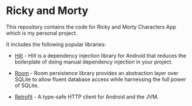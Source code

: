 # Ricky and Morty
This repository contains the code for Ricky and Morty Characters App which is my personal project.

It includes the following popular libraries:

- [Hilt](https://dagger.dev/hilt) - Hilt is a dependency injection library for Android that reduces the boilerplate of doing manual dependency injection in your project.

- [Room](https://developer.android.com/training/data-storage/room) - Room persistence library provides an abstraction layer over SQLite to allow fluent database access while harnessing the full power of SQLite.

- [Retrofit](https://github.com/square/retrofit) - A type-safe HTTP client for Android and the JVM.
